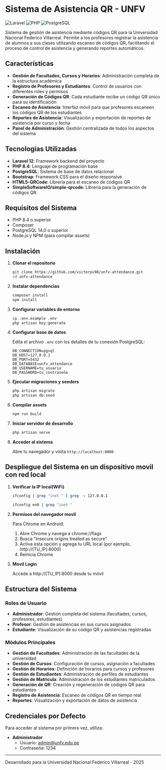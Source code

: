 # Sistema de Asistencia QR - UNFV

![Laravel](https://img.shields.io/badge/Laravel-12.x-FF2D20?style=for-the-badge&logo=laravel)
![PHP](https://img.shields.io/badge/PHP-8.4-777BB4?style=for-the-badge&logo=php)
![PostgreSQL](https://img.shields.io/badge/PostgreSQL-14.0-336791?style=for-the-badge&logo=postgresql)

Sistema de gestión de asistencia mediante códigos QR para la Universidad Nacional Federico Villarreal. Permite a los profesores registrar la asistencia de alumnos a sus clases utilizando escaneo de códigos QR, facilitando el proceso de control de asistencia y generando reportes automáticos.

## Características

- **Gestión de Facultades, Cursos y Horarios**: Administración completa de la estructura académica
- **Registro de Profesores y Estudiantes**: Control de usuarios con diferentes roles y permisos
- **Generación de Códigos QR**: Cada estudiante recibe un código QR único para su identificación
- **Escaneo de Asistencia**: Interfaz móvil para que profesores escaneen los códigos QR de los estudiantes
- **Reportes de Asistencia**: Visualización y exportación de reportes de asistencia por curso y fecha
- **Panel de Administración**: Gestión centralizada de todos los aspectos del sistema

## Tecnologías Utilizadas

- **Laravel 12**: Framework backend del proyecto
- **PHP 8.4**: Lenguaje de programación base
- **PostgreSQL**: Sistema de base de datos relacional
- **Bootstrap**: Framework CSS para el diseño responsive
- **HTML5-QRCode**: Librería para el escaneo de códigos QR
- **SimpleSoftwareIO/simple-qrcode**: Librería para la generación de códigos QR

## Requisitos del Sistema

- PHP 8.4 o superior
- Composer
- PostgreSQL 14.0 o superior
- Node.js y NPM (para compilar assets)

## Instalación

1. **Clonar el repositorio**
   ```bash
   git clone https://github.com/victorpv98/unfv-attendance.git
   cd unfv-attendance
   ```

2. **Instalar dependencias**
   ```bash
   composer install
   npm install
   ```

3. **Configurar variables de entorno**
   ```bash
   cp .env.example .env
   php artisan key:generate
   ```

4. **Configurar base de datos**
   
   Edita el archivo `.env` con los detalles de tu conexión PostgreSQL:
   ```
   DB_CONNECTION=pgsql
   DB_HOST=127.0.0.1
   DB_PORT=5432
   DB_DATABASE=unfv_attendance
   DB_USERNAME=tu_usuario
   DB_PASSWORD=tu_contraseña
   ```

5. **Ejecutar migraciones y seeders**
   ```bash
   php artisan migrate
   php artisan db:seed
   ```

6. **Compilar assets**
   ```bash
   npm run build
   ```

7. **Iniciar servidor de desarrollo**
   ```bash
   php artisan serve
   ```

8. **Acceder al sistema**
   
   Abre tu navegador y visita `http://localhost:8000`

## Despliegue del Sistema en un dispositivo movil con red local

1. **Verificar la IP local(WiFi)**
   ```bash
   ifconfig | grep "inet " | grep -v 127.0.0.1
   ```
   ```bash
   ifconfig en0 | grep "inet "
   ```

2. **Permisos del navegador movil**
   
   Para Chrome en Android:
   1. Abre Chrome y navega a chrome://flags
   2. Busca "Insecure origins treated as secure"
   3. Activa esta opción y agrega tu URL local (por ejemplo, http://[TU_IP]:8000)
   4. Reinicia Chrome

3. **Movil Login**

   Accede a http://[TU_IP]:8000 desde tu móvil 


## Estructura del Sistema

### Roles de Usuario

- **Administrador**: Gestión completa del sistema (facultades, cursos, profesores, estudiantes)
- **Profesor**: Gestión de asistencias en sus cursos asignados
- **Estudiante**: Visualización de su código QR y asistencias registradas

### Módulos Principales

- **Gestión de Facultades**: Administración de las facultades de la universidad
- **Gestión de Cursos**: Configuración de cursos, asignación a facultades
- **Gestión de Horarios**: Definición de horarios para cursos y profesores
- **Gestión de Estudiantes**: Administración de perfiles de estudiantes
- **Gestión de Matricula**: Administración de los estudiantes matriculados
- **Generación de QR**: Creación y regeneración de códigos QR para estudiantes
- **Registro de Asistencia**: Escaneo de códigos QR en tiempo real
- **Reportes**: Visualización y exportación de datos de asistencia

## Credenciales por Defecto

Para acceder al sistema por primera vez, utiliza:

- **Administrador**
  - Usuario: admin@unfv.edu.pe
  - Contraseña: 1234



---

Desarrollado para la Universidad Nacional Federico Villarreal - 2025